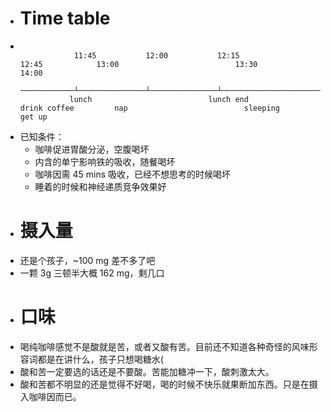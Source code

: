 - # Time table
- ```text
  
              11:45           12:00           12:15                      12:45            13:00                          13:30                      14:00
    ────────────┴───────────────┴───────────────┴──────────────────────────┴────────────────┴──────────────────────────────┴──────────────────────────┴─────────────────────►
             lunch                          lunch end                 drink coffee         nap                          sleeping                   get up
  
  ```
- 已知条件：
	- 咖啡促进胃酸分泌，空腹喝坏
	- 内含的单宁影响铁的吸收，随餐喝坏
	- 咖啡因需 45 mins 吸收，已经不想思考的时候喝坏
	- 睡着的时候和神经递质竞争效果好
- # 摄入量
- 还是个孩子，~100 mg 差不多了吧
- 一颗 3g 三顿半大概 162 mg，剩几口
- # 口味
- 喝纯咖啡感觉不是酸就是苦，或者又酸有苦。目前还不知道各种奇怪的风味形容词都是在讲什么，孩子只想喝糖水(
- 酸和苦一定要选的话还是不要酸。苦能加糖冲一下，酸刺激太大。
- 酸和苦都不明显的还是觉得不好喝，喝的时候不快乐就果断加东西。只是在摄入咖啡因而已。
